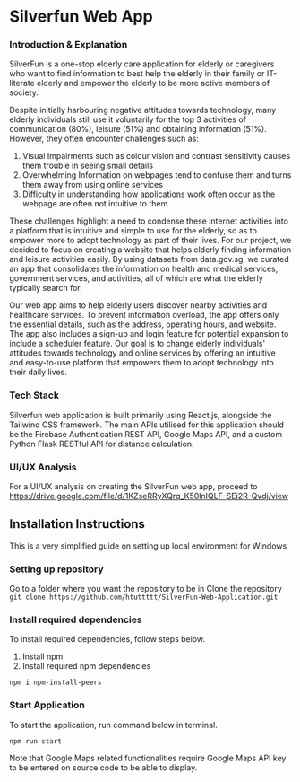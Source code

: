 # Silverfun Web App

### Introduction & Explanation
SilverFun is a one-stop elderly care application for elderly or caregivers who want to find information to best help the elderly in their family or IT-literate elderly and empower the elderly to be more active members of society.

Despite initially harbouring negative attitudes towards technology, many elderly individuals still use it voluntarily for the top 3 activities of communication (80%), leisure (51%) and obtaining information (51%). However, they often encounter challenges such as:
1. Visual Impairments such as colour vision and contrast sensitivity causes them trouble in seeing small details
2. Overwhelming Information on webpages tend to confuse them and turns them away from using online services
3. Difficulty in understanding how applications work often occur as the webpage are often not intuitive to them

These challenges highlight a need to condense these internet activities into a platform that is intuitive and simple to use for the elderly, so as to empower more to adopt technology as part of their lives. For our project, we decided to focus on creating a website that helps elderly finding information and leisure activities easily. By using datasets from data.gov.sg, we curated an app that consolidates the information on health and medical services, government services, and activities, all of which are what the elderly typically search for.

Our web app aims to help elderly users discover nearby activities and healthcare services. To prevent information overload, the app offers only the essential details, such as the address, operating hours, and website. The app also includes a sign-up and login feature for potential expansion to include a scheduler feature. Our goal is to change elderly individuals' attitudes towards technology and online services by offering an intuitive and easy-to-use platform that empowers them to adopt technology into their daily lives.

### Tech Stack
Silverfun web application is built primarily using React.js, alongside the Tailwind CSS framework. The main APIs utilised for this application should be the Firebase Authentication REST API, Google Maps API, and a custom Python Flask RESTful API for distance calculation.

### UI/UX Analysis
For a UI/UX analysis on creating the SilverFun web app, proceed to https://drive.google.com/file/d/1KZseRRyXQrq_K50lnIQLF-SEi2R-Qvdj/view

## Installation Instructions
This is a very simplified guide on setting up local environment for Windows

### Setting up repository
Go to a folder where you want the repository to be in
Clone the repository 
``` git clone https://github.com/htuttttt/SilverFun-Web-Application.git ```

### Install required dependencies 
To install required dependencies, follow steps below. 
1. Install npm
2. Install required npm dependencies
``` 
npm i npm-install-peers
```

### Start Application
To start the application, run command below in terminal. 
``` 
npm run start
```

Note that Google Maps related functionalities require Google Maps API key to be entered on source code to be able to display.
